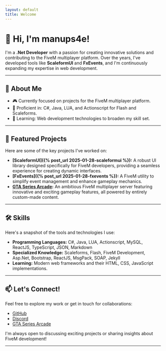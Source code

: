 ```yaml
---
layout: default
title: Welcome
---
```


# 👋 Hi, I'm manups4e!

I'm a **.Net Developer** with a passion for creating innovative solutions and contributing to the FiveM multiplayer platform. Over the years, I've developed tools like **ScaleformUI** and **FxEvents**, and I'm continuously expanding my expertise in web development.

---

## 🚀 About Me

- 🎮 Currently focused on projects for the FiveM multiplayer platform.
- 🔧 Proficient in: C#, Java, LUA, and Actionscript for Flash and Scaleforms.
- 🌱 Learning: Web development technologies to broaden my skill set.

---

## 🌟 Featured Projects

Here are some of the key projects I've worked on:

- **[ScaleformUI]({% post_url 2025-01-28-scaleformui %}):** A robust UI library designed specifically for FiveM developers, providing a seamless experience for creating dynamic interfaces.
- **[FxEvents]({% post_url 2025-01-28-fxevents %}):** A FiveM utility to simplify event management and enhance gameplay mechanics.
- **[GTA Series Arcade](https://gtaseriesarcade.com):** An ambitious FiveM multiplayer server featuring innovative and exciting gameplay features, all powered by entirely custom-made content.

---

## 🛠 Skills

Here's a snapshot of the tools and technologies I use:

- **Programming Languages:** C#, Java, LUA, Actionscript, MySQL, ReactJS, TypeScript, JSON, Markdown
- **Specialized Knowledge:** Scaleforms, Flash, FiveM Development, Asp.Net, Bootstrap, ReactJS, MsgPack, SOAP, Jekyll
- **Learning:** Modern web frameworks and their HTML, CSS, JavaScript implementations.

---

## 📫 Let's Connect!

Feel free to explore my work or get in touch for collaborations:

- [GitHub](https://github.com/manups4e)
- [Discord](https://discord.gg/KKN7kRT2vM)
- [GTA Series Arcade](https://gtaseriesarcade.com)

I'm always open to discussing exciting projects or sharing insights about FiveM development!

---
